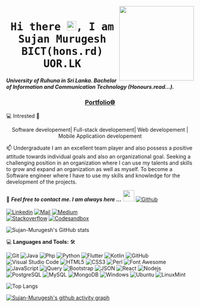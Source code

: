 <!-- sujan.m.uor@gmail.com  ### Hi there I'm Sujan👋-->

<img align='right' src='https://user-images.githubusercontent.com/5713670/87202985-820dcb80-c2b6-11ea-9f56-7ec461c497c3.gif' width='200'>
<h1 align='center'><samp><strong>Hi there <img src="https://media.giphy.com/media/hvRJCLFzcasrR4ia7z/giphy.gif" width="25px"></a>, I am Sujan Murugesh BICT(hons.rd) UOR.LK</strong></samp></h1><h5>University of Ruhuna in Sri Lanka. Bachelor of Information and Communication Technology (Honours.read...).</h5>
<h3 align='center'><strong><a href="https://github.com/Sujan-Murugesh" target="_blank">Portfolio🌐</a></strong></h3>
💻 Intrested 💙<p align='center'>Software developement| Full-stack developement| Web developement | Mobile Applicatiion developement</p>
<p align='left'> 📫 Undergraduate
I am an excellent team player and also possess a
positive attitude towards individual goals and
also an organizational goal. Seeking a
challenging position in an organization where I
can use my talents and skills to grow and expand
an organization as well as myself. To become a
Software engineer where I have to use my skills
and knowledge for the development of the
projects.


📝 ***Feel free to contact me. I am always here ...*** <img src="https://media.giphy.com/media/WUlplcMpOCEmTGBtBW/giphy.gif" width="30">  [![Github](https://img.shields.io/github/followers/Sujan-Murugesh?label=Follow%20Me&style=social)](https://github.com/Sujan-Murugesh)
<br>
<br>
[![Linkedin](https://img.shields.io/badge/LinkedIn-SujanMurugesh-blue?logo=Linkedin&logoColor=blue&labelColor=black)](https://www.linkedin.com/in/sujan-murugesh/)
[![Mail](https://img.shields.io/badge/Outlook-sujan_2017248@fot.ruh.ac.lk-blue?logo=Gmail&logoColor=blue&labelColor=black)](mailto:sujan_2017248@fot.ruh.ac.lk)
[![Medium](https://img.shields.io/badge/MediumBlog-murugeshsujan-yellow?logo=Medium&logoColor=white&labelColor=black)](https://murugesh-sujan.medium.com/)
<br>
[![Stackoverflow](https://img.shields.io/badge/Stackoverflow-M.Sujan-gray?logo=codepen&logoColor=white&labelColor=black)](https://stackoverflow.com/users/14678127/m-sujan)
[![Codesandbox](https://img.shields.io/badge/Codesandbox-https://codesandbox.io/u/Sujan-Murugesh?logo=codesandbox&logoColor=white&labelColor=black)](https://codesandbox.io/u/Sujan-Murugesh)
<!-- [![HackerRank](https://img.shields.io/badge/HackerRank-sawalqa_jo-brightgreen?logo=HackerRank&logoColor=Green&labelColor=black)](https://www.hackerrank.com/sawalqa_jo)
[![Codepen](https://img.shields.io/badge/Codewars-Ahmad%20Sawalqeh-maroon?logo=codewars&logoColor=maroon&labelColor=black)](https://www.codewars.com/users/Ahmad-Sawalqeh) -->

<!-- <img src="https://raw.githubusercontent.com/arturssmirnovs/arturssmirnovs/master/banner.png" alt="Banner about Arturs Smirnovs">
 -->
<!-- - 🌱 I’m currently learning at University of Ruhuna Sri Lanka.  
- 👯 I’m looking to collaborate on software projects.
- 📫 How to reach me: www.linkedin.com/in/sujan-murugesh  
- 📧 sujan.m.uor@gmail.com  / murugeshsujan22@gmail.com
- 😄 Pronouns: Sujan  & Call me : +94 76 7960709
- ⚡ My Skills : Java, Python, C ,C#, C++, HTML, Php, javaScript, perl, shell, Dart, Kotlin,MySql,etc.. -->



<!-- ![Sujan's GitHub stats](https://github-readme-stats.vercel.app/api?username=Sujan-Murugesh)
![Sujan's GitHub stats](https://github-readme-stats.vercel.app/api?username=Sujan-Murugesh&hide=contribs,prs)
![Sujan's GitHub stats](https://github-readme-stats.vercel.app/api?username=Sujan-Murugesh&show_icons=true) -->

![Sujan-Murugesh's GitHub stats](https://github-readme-stats.vercel.app/api?username=Sujan-Murugesh&show_icons=true&theme=radical)

💻 **Languages and Tools:** 🛠️<br>

![Git](https://img.shields.io/badge/-Git-000000?style=flat&logo=git&logoColor=F05032&labelColor=ffffff)
![Java](https://img.shields.io/badge/-Java-000000?style=flat&logo=java&logoColor=ffffff&labelColor=0078D6)
![Php](https://img.shields.io/badge/-Php-000000?style=flat&logo=php&logoColor=F05032&labelColor=ffffff)
![Python](https://img.shields.io/badge/-Python-000000?style=flat&logo=python&logoColor=F05032&labelColor=56d34d)
![Flutter](https://img.shields.io/badge/-Flutter-000000?style=flat&logo=flutter&logoColor=ffffff&labelColor=0078D6)
![Kotlin](https://img.shields.io/badge/-Kotlin-000000?style=flat&logo=kotlin&logoColor=F05032&labelColor=ffffff)
![GitHub](https://img.shields.io/badge/-GitHub-000000?style=flat&logo=github&logoColor=000000&labelColor=ffffff)
![Visual Studio Code](https://img.shields.io/badge/-VSCode-000000?style=flat&logo=visual-studio-code&labelColor=007ACC)
![HTML5](https://img.shields.io/badge/-HTML5-000000?style=flat&logo=html5&logoColor=ffffff&labelColor=E34F26)
![CSS3](https://img.shields.io/badge/-CSS3-000000?style=flat&logo=css3&logoColor=ffffff&labelColor=1572B6) 
![Perl](https://img.shields.io/badge/-Perl-000000?style=flat&logo=Perl&logoColor=ffffff&labelColor=1572B6) 
![Font Awesome](https://img.shields.io/badge/-font%20awesome-000000?style=flat&logo=font-awesome&logoColor=339AF0&labelColor=ffffff)
![JavaScript](https://img.shields.io/badge/-JavaScript-000000?style=flat&logo=javascript)
![jQuery](https://img.shields.io/badge/-jQuery-000000?style=flat&logo=jQuery&logoColor=0769AD&labelColor=ffffff)
![Bootstrap](https://img.shields.io/badge/-Bootstrap-000000?style=flat&logo=bootstrap&logoColor=ffffff&labelColor=563D7C)
![JSON](https://img.shields.io/badge/-JSON-000000?style=flat&logo=JSON&logoColor=000000&labelColor=ffffff)
![React](https://img.shields.io/badge/-React-000000?style=flat&logo=react)
![Nodejs](https://img.shields.io/badge/-Nodejs-000000?style=flat&logo=Node.js)
![PostgreSQL](https://img.shields.io/badge/-PostgreSQL-000000?style=flat&logo=postgresql&logoColor=ffffff&labelColor=336791)
![MySQL](https://img.shields.io/badge/-MySQL-000000?style=flat&logo=mysql&labelColor=ffffff)
![MongoDB](https://img.shields.io/badge/-MongoDB-000000?style=flat&logo=mongodb&labelColor=ffffff)
![Windows](https://img.shields.io/badge/-Windows-000000?style=flat&logo=windows&logoColor=ffffff&labelColor=0078D6)
![Ubuntu](https://img.shields.io/badge/-Ubuntu-000000?style=flat&logo=ubuntu&logoColor=ffffff&labelColor=0078D6)
![LinuxMint](https://img.shields.io/badge/-LinuxMint-000000?style=flat&logo=linuxmint&logoColor=ffffff&labelColor=0078D6)

<!-- ![Redux](https://img.shields.io/badge/-Redux-000000?style=flat&logo=redux&logoColor=764ABC&labelColor=ffffff) -->
<!-- ![Swagger](https://img.shields.io/badge/-Swagger-000000?style=flat&logo=swagger) -->
<!-- ![ESlint](https://img.shields.io/badge/-ESlint-000000?style=flat&logo=ESlint&labelColor=4B32C3) -->
<!-- ![Jest](https://img.shields.io/badge/-Jest-000000?style=flat&logo=Jest&logoColor=C21325&labelColor=ffffff) -->
<!-- ![NPM](https://img.shields.io/badge/-npm-000000?style=flat&logo=npm&labelColor=ffffff) -->
<!-- ![Sass](https://img.shields.io/badge/-Sass-000000?style=flat&logo=sass&logoColor=ffffff&labelColor=%23CC6699) -->
<!-- ![socket.io](https://img.shields.io/badge/-Socket.Io-000000?style=flat&logo=socket.io&logoColor=000000&labelColor=ffffff) -->

<!--used languages  ![Top Langs](https://github-readme-stats.vercel.app/api/top-langs/?username=Sujan-Murugesh)
![Top Langs](https://github-readme-stats.vercel.app/api/top-langs/?username=Sujan-Murugesh&hide=javascript,html) <!--languahes --> 
<!-- ![Top Langs](https://github-readme-stats.vercel.app/api/top-langs/?username=Sujan-Murugesh&langs_count=10) -->
<!-- compact languages card -->
![Top Langs](https://github-readme-stats.vercel.app/api/top-langs/?username=Sujan-Murugesh&layout=compact)

<!-- working time 
![Sujan-Murugesh's wakatime stats](https://github-readme-stats.vercel.app/api/wakatime?username=Sujan-Murugesh) -->


<!-- Social Links
<a href="https://www.facebook.com/artuurs.smirnovs" target="_blank"><img src="https://raw.githubusercontent.com/arturssmirnovs/arturssmirnovs/master/fb.png" alt="Facebook" width="30"></a>
<a href="https://twitter.com/artuurssmirnovs" target="_blank"><img src="https://raw.githubusercontent.com/arturssmirnovs/arturssmirnovs/master/tw.png" alt="Twitter" width="30"></a>
<a href="https://www.instagram.com/arturssmirnovs/" target="_blank"><img src="https://raw.githubusercontent.com/arturssmirnovs/arturssmirnovs/master/ig.png" alt="Instagram" width="30"></a>
<a href="https://www.linkedin.com/in/art%C5%ABrs-smirnovs-b6399275/" target="_blank"><img src="https://raw.githubusercontent.com/arturssmirnovs/arturssmirnovs/master/in.png" alt="LinkedIn" width="30"></a>
<a href="https://github.com/arturssmirnovs" target="_blank"><img src="https://raw.githubusercontent.com/arturssmirnovs/arturssmirnovs/master/git.png" alt="GitHub" width="30"></a>
<a href="https://arturio.dev/" target="_blank"><img src="https://raw.githubusercontent.com/arturssmirnovs/arturssmirnovs/master/www.png" alt="Website" width="30"></a>

![Profile views](https://gpvc.arturio.dev/arturssmirnovs?v=3) -->


[![Sujan-Murugesh's github activity graph](https://activity-graph.herokuapp.com/graph?username=Sujan-Murugesh&theme=react-dark)](https://github.com/Sujan-Murugesh/github-readme-activity-graph)
 


<!-- 
[![Sujan-Murugesh's github activity graph](https://activity-graph.herokuapp.com/graph?username=Sujan-Murugesh&bg_color=fffff0&color=708090&line=24292e&point=24292e&area=true&hide_border=true)](https://github.com/Sujan-Murugesh/github-readme-activity-graph) -->





